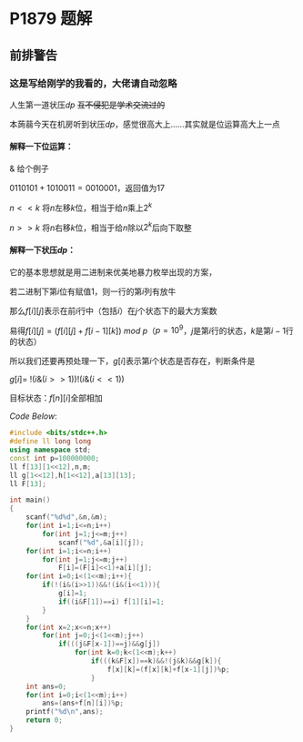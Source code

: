 # P1879 题解

## 前排警告
### 这是写给刚学的我看的，大佬请自动忽略

人生第一道状压$dp$ ~~互不侵犯是学术交流过的~~

本蒟蒻今天在机房听到状压$dp$，感觉很高大上……其实就是位运算高大上一点

#### 解释一下位运算：

& 给个例子

$0110101+1010011=0010001$，返回值为$17$

$n<<k$ 将$n$左移$k$位，相当于给$n$乘上$2^k$

$n>>k$ 将$n$右移$k$位，相当于给$n$除以$2^k$后向下取整

#### 解释一下状压$dp$：

它的基本思想就是用二进制来优美地暴力枚举出现的方案，

若二进制下第$i$位有赋值$1$，则一行的第$i$列有放牛

那么$f[i][j]$表示在前$i$行中（包括$i$）在$j$个状态下的最大方案数

易得$f[i][j]=(f[i][j]+f[i-1][k])\ mod\ p$（$p=10^9$，$j$是第$i$行的状态，$k$是第$i-1$行的状态）

所以我们还要再预处理一下，$g[i]$表示第$i$个状态是否存在，判断条件是

$g[i]=$ $!(i$&$(i>>1))!(i$&$(i<<1))$

目标状态：$f[n][i]$全部相加

$Code \ Below:$
```cpp
#include <bits/stdc++.h>
#define ll long long
using namespace std;
const int p=100000000;
ll f[13][1<<12],n,m;
ll g[1<<12],h[1<<12],a[13][13];
ll F[13];

int main()
{
	scanf("%d%d",&n,&m);
	for(int i=1;i<=n;i++)
		for(int j=1;j<=m;j++)
			scanf("%d",&a[i][j]);
	for(int i=1;i<=n;i++)
		for(int j=1;j<=m;j++)
			F[i]=(F[i]<<1)+a[i][j];
	for(int i=0;i<(1<<m);i++){
		if(!(i&(i>>1))&&!(i&(i<<1))){
			g[i]=1;
			if((i&F[1])==i) f[1][i]=1;
		}
	}
	for(int x=2;x<=n;x++)
		for(int j=0;j<(1<<m);j++)
			if(((j&F[x-1])==j)&&g[j])
				for(int k=0;k<(1<<m);k++)
					if(((k&F[x])==k)&&!(j&k)&&g[k]){
						f[x][k]=(f[x][k]+f[x-1][j])%p;
					}
	int ans=0;
	for(int i=0;i<(1<<m);i++)
		ans=(ans+f[n][i])%p;
	printf("%d\n",ans);
    return 0;
}
```

